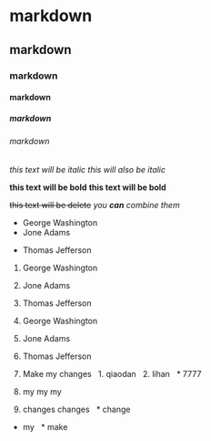 # markdown
## markdown
### markdown
#### markdown
##### markdown
###### markdown



*this text will be italic*
_this will also be italic_

**this text will be bold**
__this text will be bold__

~~this text will be delete~~
_you **can** combine them_



- George Washington
- Jone Adams
* Thomas Jefferson


1. George Washington
2. Jone Adams
3. Thomas Jefferson


1. George Washington
1. Jone Adams
1. Thomas Jefferson



1. Make my changes
  1. qiaodan
  2. lihan
    * 7777
2. my my my
3. changes changes
  * change
  * my
    * make
    
    
    
    
    
    
    


